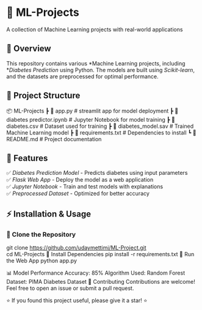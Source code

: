 # 🚀 ML-Projects  
A collection of Machine Learning projects with real-world applications  

## 📌 Overview  
This repository contains various *Machine Learning projects, including **Diabetes Prediction* using Python. The models are built using *Scikit-learn*, and the datasets are preprocessed for optimal performance.  

## 📂 Project Structure  
📦 ML-Projects
┣ 📜 app.py # streamlit app for model deployment
┣ 📜 diabetes predictor.ipynb # Jupyter Notebook for model training
┣ 📜 diabetes.csv # Dataset used for training
┣ 📜 diabetes_model.sav # Trained Machine Learning model
┣ 📜 requirements.txt # Dependencies to install
┗ 📜 README.md # Project documentation


## 🎯 Features  
✅ *Diabetes Prediction Model* - Predicts diabetes using input parameters  
✅ *Flask Web App* - Deploy the model as a web application  
✅ *Jupyter Notebook* - Train and test models with explanations  
✅ *Preprocessed Dataset* - Optimized for better accuracy  

## ⚡ Installation & Usage  
### ⿡ Clone the Repository  
git clone https://github.com/udaymettimi/ML-Project.git  
cd ML-Projects
⿢ Install Dependencies
pip install -r requirements.txt
⿣ Run the Web App
python app.py  


📊 Model Performance
Accuracy: 85%
Algorithm Used: Random Forest
Dataset: PIMA Diabetes Dataset
🤝 Contributing
Contributions are welcome! Feel free to open an issue or submit a pull request.

⭐ If you found this project useful, please give it a star! ⭐
